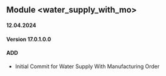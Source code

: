 ## Module <water_supply_with_mo>

#### 12.04.2024
#### Version 17.0.1.0.0
#### ADD
- Initial Commit for Water Supply With Manufacturing Order
